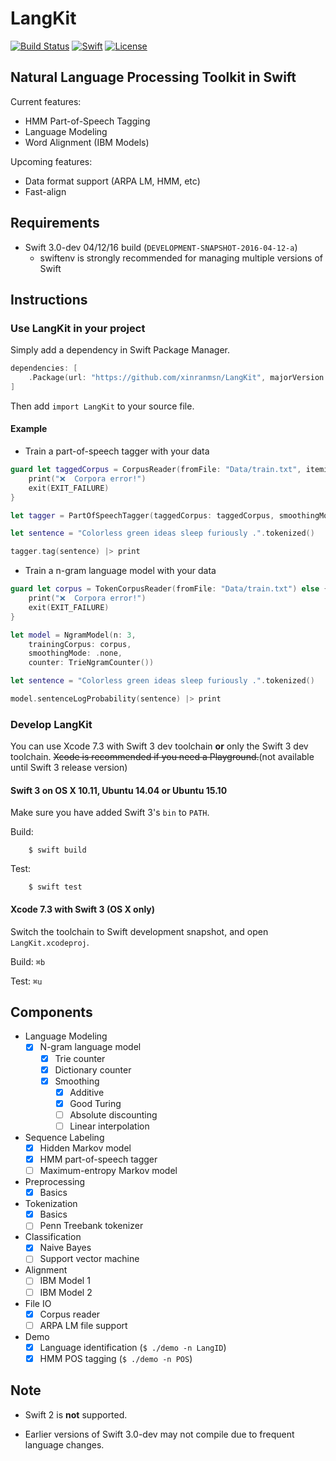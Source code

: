 # LangKit

[![Build Status](https://travis-ci.org/xinranmsn/LangKit.svg?branch=master)](https://travis-ci.org/xinranmsn/LangKit)
[![Swift](https://img.shields.io/badge/Swift-3.0-blue.svg)](https://swift.org/download/#snapshots)
[![License](https://img.shields.io/badge/licence-UIUC-blue.svg)](https://github.com/xinranmsn/LangKit/blob/master/LICENSE)

## Natural Language Processing Toolkit in Swift

Current features:
  * HMM Part-of-Speech Tagging
  * Language Modeling
  * Word Alignment (IBM Models)

Upcoming features:
  * Data format support (ARPA LM, HMM, etc)
  * Fast-align

## Requirements

* Swift 3.0-dev 04/12/16 build (`DEVELOPMENT-SNAPSHOT-2016-04-12-a`)
  - swiftenv is strongly recommended for managing multiple versions of Swift

## Instructions

### Use LangKit in your project

Simply add a dependency in Swift Package Manager.

```swift
dependencies: [
    .Package(url: "https://github.com/xinranmsn/LangKit", majorVersion: 0, minor: 1),
]
```

Then add `import LangKit` to your source file.

#### Example

* Train a part-of-speech tagger with your data
```swift
guard let taggedCorpus = CorpusReader(fromFile: "Data/train.txt", itemizingWith: §String.tagSplit) else {
    print("❌  Corpora error!")
    exit(EXIT_FAILURE)
}

let tagger = PartOfSpeechTagger(taggedCorpus: taggedCorpus, smoothingMode: .goodTuring)

let sentence = "Colorless green ideas sleep furiously .".tokenized()

tagger.tag(sentence) |> print
```

* Train a n-gram language model with your data
```swift
guard let corpus = TokenCorpusReader(fromFile: "Data/train.txt") else {
    print("❌  Corpora error!")
    exit(EXIT_FAILURE)
}

let model = NgramModel(n: 3,
    trainingCorpus: corpus,
    smoothingMode: .none,
    counter: TrieNgramCounter())

let sentence = "Colorless green ideas sleep furiously .".tokenized()

model.sentenceLogProbability(sentence) |> print
```

### Develop LangKit

You can use Xcode 7.3 with Swift 3 dev toolchain **or** only the Swift 3 dev toolchain. ~~Xcode is recommended if you need a Playground.~~(not available until Swift 3 release version)

#### Swift 3 on OS X 10.11, Ubuntu 14.04 or Ubuntu 15.10


Make sure you have added Swift 3's `bin` to `PATH`.

Build:
```
    $ swift build
```

Test:
```
    $ swift test
```

#### Xcode 7.3 with Swift 3 (OS X only) ###

Switch the toolchain to Swift development snapshot, and open `LangKit.xcodeproj`.

Build: `⌘b`

Test: `⌘u`

## Components

- Language Modeling
  - [x] N-gram language model
    - [x] Trie counter
    - [x] Dictionary counter
    - [x] Smoothing
      - [x] Additive
      - [x] Good Turing
      - [ ] Absolute discounting
      - [ ] Linear interpolation
- Sequence Labeling
  - [x] Hidden Markov model
  - [x] HMM part-of-speech tagger
  - [ ] Maximum-entropy Markov model
- Preprocessing
  - [x] Basics
- Tokenization
  - [x] Basics
  - [ ] Penn Treebank tokenizer
- Classification
  - [x] Naive Bayes
  - [ ] Support vector machine
- Alignment
  - [ ] IBM Model 1
  - [ ] IBM Model 2
- File IO
  - [x] Corpus reader
  - [ ] ARPA LM file support
- Demo
  - [x] Language identification (`$ ./demo -n LangID`)
  - [x] HMM POS tagging (`$ ./demo -n POS`)

## Note

* Swift 2 is **not** supported.

* Earlier versions of Swift 3.0-dev may not compile due to frequent language changes.

